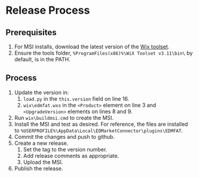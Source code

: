 # Release Process

## Prerequisites

1. For MSI installs, download the latest version of the [Wix toolset](https://wixtoolset.org/releases/).
2. Ensure the tools folder, `%ProgramFiles(x86)%\WiX Toolset v3.11\bin\` by default, is in the PATH.

## Process

1. Update the version in:
    1. `load.py` in the `this.version` field on line 16.
    2. `wix\edmfat.wxs` in the `<Product>` element on line 3 and `<UpgradeVersion>` elements on lines 8 and 9.
2. Run `wix\buildmsi.cmd` to create the MSI.
3. Install the MSI and test as desired. For reference, the files are installed to `%USERPROFILE%\AppData\Local\EDMarketConnector\plugins\EDMFAT`.
4. Commit the changes and push to github.
5. Create a new release.
    1. Set the tag to the version number.
    2. Add release comments as appropriate.
    3. Upload the MSI.
6. Publish the release.
